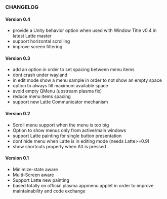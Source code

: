 ### CHANGELOG

#### Version 0.4

* provide a Unity behavior option when used with Window Title v0.4 in latest Latte master
* support horizontal scrolling
* improve screen filtering

#### Version 0.3

* add an option in order to set spacing between menu items
* dont crash under wayland
* in edit mode show a menu sample in order to not show an empty space
* option to always fill maximum available space
* avoid empty QMenu (upstream plasma fix)
* reduce menu items spacing
* support new Latte Communicator mechanism

#### Version 0.2

* Scroll menu support when the menu is too big
* Option to show menus only from active/main windows
* support Latte painting for single button presentation
* dont hide menu when Latte is in editing mode (needs Latte>=0.9)
* show shortcuts properly when Alt is pressed

#### Version 0.1

* Minimize-state aware
* Multi-Screen aware
* Support Latte new painting
* based totally on official plasma appmenu applet in order to improve maintainability and code exchange
